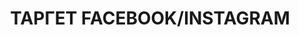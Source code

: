 ---
name: target_fb_insta
title: ТАРГЕТ FACEBOOK/INSTAGRAM
description: "| Настройка таргетированой рекламы в Instagram и Facebook"
---